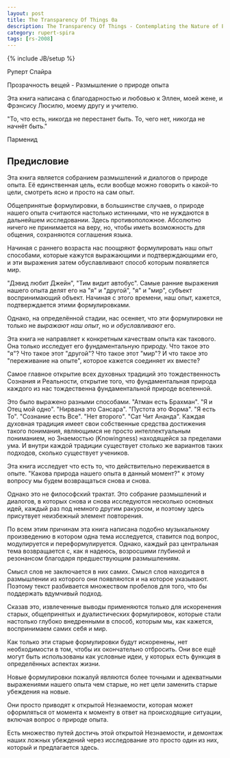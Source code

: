 ```yaml
---
layout: post
title: The Transparency Of Things 0a
description: The Transparency Of Things - Contemplating the Nature of Experience - 0a
category: rupert-spira 
tags: [rs-2008]
---
```

{% include JB/setup %}

Руперт Спайра

Прозрачность вещей - Размышление о природе опыта

Эта книга написана с благодарностью и любовью к Эллен, моей жене, и Фрэнсису Люсилю, моему другу и учителю. 

"То, что есть, никогда не перестанет быть. То, чего нет, никогда не начнёт быть."

Парменид

## Предисловие

Эта книга является собранием размышлений и диалогов о природе опыта. Её единственная цель, если вообще можно говорить о какой-то цели, смотреть ясно и просто на сам опыт. 

Общепринятые формулировки, в большинстве случаев, о природе нашего опыта считаются настолько истинными, что не нуждаются в дальнейшем исследовании. Здесь противоположное. Абсолютно ничего не принимается на веру, но, чтобы иметь возможность для общения, сохраняются соглашения языка. 

Начиная с раннего возраста нас поощряют формулировать наш опыт способами, которые кажутся выражающими и подтверждающими его, и эти выражения затем обуславливают способ которым появляется мир. 

"Дэвид любит Джейн", "Тим видит автобус". Самые ранние выражения нашего опыта делят его на "я" и "другой", "я" и "мир", субъект воспринимающий объект. Начиная с этого времени, наш опыт, кажется, подтверждается этими формулировками. 

Однако, на определённой стадии, нас осеняет, что эти формулировки не только не *выражают наш опыт*, но и *обуславливают* его.

Эта книга не направляет к конкретным качествам опыта как такового. Она только исследует его фундаментальную природу. Что такое это "я"? Что такое этот "другой"? Что такое этот "мир"? И что такое это "переживание на опыте", которое кажется соединяет их вместе?

Самое главное открытие всех духовных традиций это тождественность Сознания и Реальности, открытие того, что фундаментальная природа каждого из нас тождественна фундаментальной природе вселенной. 

Это было выражено разными способами. "Атман есть Брахман". "Я и Отец мой одно". "Нирвана это Сансара". "Пустота это Форма". "Я есть То". "Сознание есть Все". "Нет второго". "Сат Чит Ананда". Каждая духовная традиция имеет свои собственные средства достижения такого понимания, являющимся не просто интеллектуальным пониманием, но Знаемостью (Knowingness) находящейся за пределами ума. И внутри каждой традиции существует столько же вариантов таких подходов, сколько существует учеников. 

Эта книга исследует что есть то, что действительно переживается в опыте. "Какова природа нашего опыта в данный момент?" к этому вопросу мы будем возвращаться снова и снова. 

Однако это не философский трактат. Это собрание размышлений и диалогов, в которых снова и снова исследуются несколько основных идей, каждый раз под немного другим ракурсом, и поэтому здесь присутвует неизбежный элемент повторения. 

По всем этим причинам эта книга написана подобно музыкальному произведению в котором одна тема исследуется, ставится под вопрос, модулируется и переформулируется. Однако, каждый раз центральная тема возвращается с, как я надеюсь, возросшими глубиной и резонансом благодаря предшествующим размышлениям. 

Смысл слов не заключается в них самих. Смысл слов находится в размышлении из которого они появляются и на которое указывают. Поэтому текст разбивается множеством пробелов для того, что бы поддержать вдумчивый подход. 

Сказав это, извлеченные выводы применяются только для искоренения старых, общепринятых и дуалистических формулировок, которые стали настолько глубоко внедренными в способ, которым мы, как кажется, воспринимаем самих себя и мир. 

Как только эти старые формулировки будут искоренены, нет необходимости в том, чтобы их окончательно отбросить. Они все ещё могут быть использованы как условные идеи, у которых есть функция в определённых аспектах жизни. 

 Новые формулировки пожалуй являются более точными и адекватными выражениями нашего опыта чем старые, но нет цели заменить старые убеждения на новые. 

Они просто приводят к открытой Незнаемости, которая может оформляться от момента к моменту в ответ на происходящие ситуации, включая вопрос о природе опыта.

Есть множество путей достичь этой открытой Незнаемости, и демонтаж наших ложных убеждений через исследование это просто один из них, который и предлагается здесь. 
